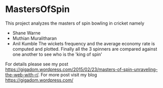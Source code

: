 # MastersOfSpin
This project analyzes the masters of spin bowling in cricket namely 
- Shane Warne
- Muthian Muralitharan 
- Anil Kumble
The wickets frequency and the average economy rate is computed and plotted.
Finally all the 3 spinners are compared against one another to see who is the 'king of spin'

For details please see my post https://gigadom.wordpress.com/2015/02/23/masters-of-spin-unraveling-the-web-with-r/. 
For more post visit my blog https://gigadom.wordpress.com/
